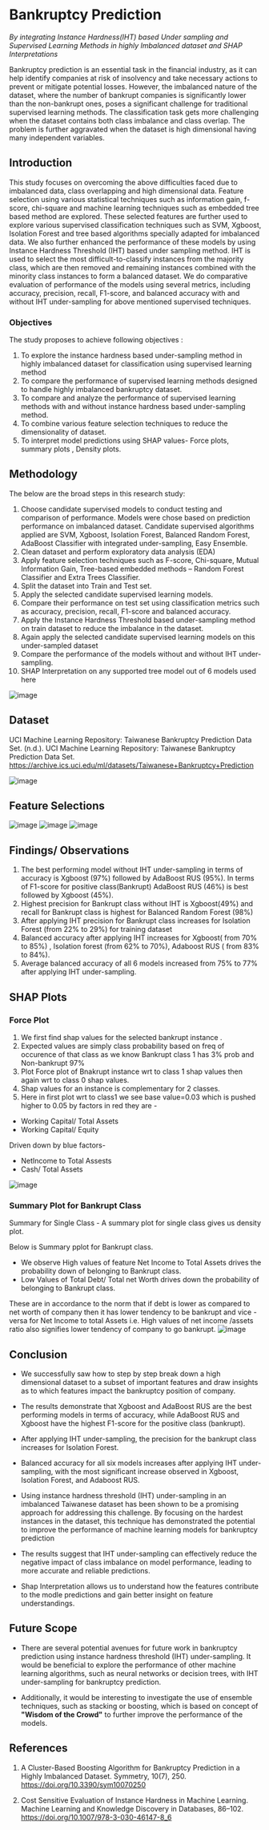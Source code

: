 # Bankruptcy Prediction
 *By integrating Instance Hardness(IHT) based Under sampling and Supervised Learning Methods in highly Imbalanced dataset and SHAP Interpretations*

Bankruptcy prediction is an essential task in the financial industry, as it can help identify companies at risk of insolvency and take necessary actions to prevent or mitigate potential losses. However, the imbalanced nature of the dataset, where the number of bankrupt companies is significantly lower than the non-bankrupt ones, poses a significant challenge for traditional supervised learning methods. The classification task gets more challenging when the dataset contains both class imbalance and class overlap. The problem is further aggravated when the dataset is high dimensional having many independent variables.

## Introduction
This study focuses on overcoming the above difficulties faced due to imbalanced data, class overlapping and high dimensional data. Feature selection using various statistical techniques such as information gain, f-score, chi-square and machine learning techniques such as embedded tree based method are explored. These selected features are further used to explore various supervised classification techniques such as SVM, Xgboost, Isolation Forest and tree based algorithms specially adapted for imbalanced data. We also further enhanced the performance of these models by using Instance Hardness Threshold (IHT) based under sampling method. IHT is used to select the most difficult-to-classify instances from the majority class, which are then removed and remaining instances combined with the minority class instances to form a balanced dataset. We do comparative evaluation of performance of the models using several metrics, including accuracy, precision, recall, F1-score, and balanced accuracy with and without IHT under-sampling for above mentioned supervised techniques.

### **Objectives**

The study proposes to achieve following objectives :
1.	To explore the instance hardness based under-sampling method in highly imbalanced dataset for classification using supervised learning method
2.	To compare the performance of supervised learning methods designed to handle highly imbalanced bankruptcy dataset.
3.	To compare and analyze the performance of supervised learning methods with and without instance hardness based under-sampling method.
4.	To combine various feature selection techniques to reduce the dimensionality of dataset.
5. To interpret model predictions using SHAP values- Force plots, summary plots , Density plots.

## Methodology

The below are the broad steps in this research study:
1. Choose candidate supervised models to conduct testing and comparison of performance. Models were chose based on prediction performance on imbalanced dataset. Candidate supervised algorithms applied are SVM, Xgboost, Isolation Forest, Balanced Random Forest, AdaBoost Classifier with integrated under-sampling, Easy Ensemble. 
2. Clean dataset and perform exploratory data analysis (EDA)
3. Apply feature selection techniques such as F-score, Chi-square, Mutual Information Gain, Tree-based embedded methods – Random Forest Classifier and Extra Trees Classifier.
4. Split the dataset into Train and Test set.
5.	Apply the selected candidate supervised learning models.
6.	Compare their performance on test set using classification metrics such as accuracy, precision, recall, F1-score and balanced accuracy.
7.	Apply the Instance Hardness Threshold based under-sampling method on train dataset to reduce the imbalance in the dataset.
8.	Again apply the selected candidate supervised learning models on this under-sampled dataset
9.	Compare the performance of the models without and without IHT under-sampling. 
10. SHAP Interpretation on any supported tree model out of 6 models used here

![image](https://github.com/ritzi12/bankruptcy_iht/assets/80144294/9b7cfe1f-d9f9-4bbc-8c4a-45cddfbe7586)

## Dataset 
UCI Machine Learning Repository: Taiwanese Bankruptcy Prediction Data Set. (n.d.). UCI Machine Learning Repository: Taiwanese Bankruptcy Prediction Data Set. https://archive.ics.uci.edu/ml/datasets/Taiwanese+Bankruptcy+Prediction

![image](https://github.com/ritzi12/bankruptcy_iht/assets/80144294/6b3452f1-0d8c-45cb-b910-a76072580e44)

## Feature Selections
![image](https://github.com/ritzi12/bankruptcy_iht/assets/80144294/12de0739-96fc-4a83-8f57-2d0719ef2f7d)
![image](https://github.com/ritzi12/bankruptcy_iht/assets/80144294/50b5b006-8da2-4d0b-ad7d-027686bc03ab)
![image](https://github.com/ritzi12/bankruptcy_iht/assets/80144294/ef6e73be-1dc1-48ed-b3ea-720948d41e3b)

## Findings/ Observations

1. The best performing model without IHT under-sampling in terms of accuracy is Xgboost (97%) followed by AdaBoost RUS (95%). In terms of F1-score for positive class(Bankrupt) AdaBoost RUS (46%) is best followed by Xgboost (45%).
2. Highest precision for Bankrupt class without IHT is Xgboost(49%) and recall for Bankrupt class is highest for Balanced Random Forest (98%)
3. After applying IHT precision for Bankrupt class increases for Isolation Forest (from 22% to 29%) for training dataset
4. Balanced accuracy after applying IHT increases for Xgboost( from 70% to 85%) , Isolation forest (from 62% to 70%), Adaboost RUS ( from 83% to 84%).
5. Average balanced accuracy of all 6 models increased from 75% to 77% after applying IHT under-sampling.

## SHAP Plots
### Force Plot

1. We first find shap values for the selected bankrupt instance .
2. Expected values are simply class probability based on freq of occurence of that class as we know Bankrupt class 1 has 3% prob and Non-bankrupt 97%
3. Plot Force plot of Bnakrupt instance wrt to class 1 shap values then again wrt to class 0 shap values.
4. Shap values for an instance is complementary for 2 classes.
5. Here in first plot wrt to class1 we see base value=0.03 which is pushed higher to 0.05 by factors in red they are -
  * Working Capital/ Total Assets
  * Working Capital/ Equity

  Driven down by blue factors-
  * NetIncome to Total Assests 
  * Cash/ Total Assets

![image](https://github.com/ritzi12/bankruptcy_iht/assets/80144294/19a0c178-f3c5-4cf3-a9c9-719990155e13)

### Summary Plot for Bankrupt Class

Summary for Single Class - A summary plot for single class gives us density plot.

Below is Summary pplot for Bankrupt class.
* We observe High values of feature Net Income to Total Assets drives the probability down of belonging to Bankrupt class.
* Low Values of Total Debt/ Total net Worth drives down the probability of belonging to Bankrupt class.
  
These are in accordance to the norm that if debt is lower as compared to net worth of company then it has lower tendency to be bankrupt and vice -versa for Net Income to total Assets i.e. High values of net income /assets ratio also signifies lower tendency of company to go bankrupt.
![image](https://github.com/ritzi12/bankruptcy_iht/assets/80144294/70776920-e4d4-4153-b240-1af6361cfd8e)


## Conclusion

* We successfully saw how to step by step break down a high dimensional dataset to a subset of important features and draw insights as to which features impact the bankruptcy position of company.
*  The results demonstrate that Xgboost and AdaBoost RUS are the best performing models in terms of accuracy, while AdaBoost RUS and Xgboost have the highest F1-score for the positive class (bankrupt). 
* After applying IHT under-sampling, the precision for the bankrupt class increases for Isolation Forest.
* Balanced accuracy for all six models increases after applying IHT under-sampling, with the most significant increase observed in Xgboost, Isolation Forest, and Adaboost RUS.
* Using instance hardness threshold (IHT) under-sampling in an imbalanced Taiwanese dataset has been shown to be a promising approach for addressing this challenge. By focusing on the hardest instances in the dataset, this technique has demonstrated the potential to improve the performance of machine learning models for bankruptcy prediction
* The results suggest that IHT under-sampling can effectively reduce the negative impact of class imbalance on model performance, leading to more accurate and reliable predictions. 

* Shap Interpretation allows us to understand how the features contribute to the modle predictions and gain better insight on feature understandings.

## Future Scope 

* There are several potential avenues for future work in bankruptcy prediction using instance hardness threshold (IHT) under-sampling. It would be beneficial to explore the performance of other machine learning algorithms, such as neural networks or decision trees, with IHT under-sampling for bankruptcy prediction.

* Additionally, it would be interesting to investigate the use of ensemble techniques, such as stacking or boosting, which is based on concept of **"Wisdom of the Crowd"** to further improve the performance of the models.

## References

1. A Cluster-Based Boosting Algorithm for Bankruptcy Prediction in a Highly Imbalanced Dataset. Symmetry, 10(7), 250. https://doi.org/10.3390/sym10070250

2. Cost Sensitive Evaluation of Instance Hardness in Machine Learning. Machine Learning and Knowledge Discovery in Databases, 86–102. https://doi.org/10.1007/978-3-030-46147-8_6

